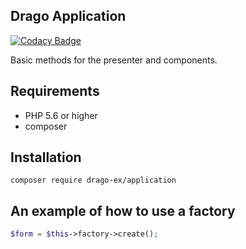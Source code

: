 ## Drago Application

[![Codacy Badge](https://api.codacy.com/project/badge/Grade/fb5139b3536247539dad485b2ca12361)](https://www.codacy.com/app/accgit/application?utm_source=github.com&utm_medium=referral&utm_content=drago-ex/application&utm_campaign=badger)

Basic methods for the presenter and components.

## Requirements

- PHP 5.6 or higher
- composer

## Installation

```
composer require drago-ex/application
```

## An example of how to use a factory

```php
$form = $this->factory->create();
```
